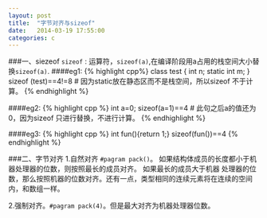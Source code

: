 ```yaml
---
layout: post
title:  "字节对齐与sizeof"
date:   2014-03-19 17:55:00
categories: c
---
```


###一、siezeof
`sizeof` : 运算符，`sizeof(a)`,在编译阶段用a占用的栈空间大小替换`sizeof(a)`.
####eg1:
{% highlight cpp%}
class test
{
	int n;
	static int m;
}
sizeof (test)==4!=8 # 因为static放在静态区而不是栈空间，所以sizeof 不于计算。
{% endhighlight %}

####eg2:
{% highlight cpp %}
int a=0;
sizeof(a=1)==4    # 此句之后a的值还为0，因为sizeof 只进行替换，不进行计算。
{% endhighlight %}

####eg3:
{% highlight cpp %}
int fun(){return 1;}
sizeof(fun())==4
{% endhighlight %}

###二、字节对齐
1.自然对齐 `#pagram pack()`。
如果结构体成员的长度都小于机器处理器的位数，则按照最长的成员对齐。 如果最长的成员大于机器
处理器的位数，那么按照机器的位数对齐。还有一点，类型相同的连续元素将在连续的空间内，和数组一样。

2.强制对齐。`#pagram pack(4)`。但是最大对齐为机器处理器位数。
